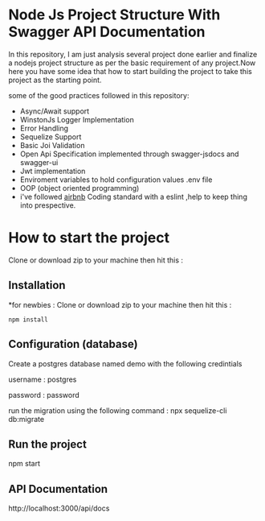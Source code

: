  # Node Js Project Structure With Swagger API Documentation
 
In this repository, I am just analysis several project done earlier and finalize a nodejs project structure as per the basic requirement of any project.Now here you have some idea that how to start building the project to take this project as the starting point.
 
 some of the good practices followed in this repository:
 - Async/Await support 
 - WinstonJs Logger Implementation
 - Error Handling
 - Sequelize Support 
 - Basic Joi Validation
 - Open Api Specification implemented through swagger-jsdocs and swagger-ui
 - Jwt implementation 
 - Enviroment variables to hold configuration values .env file
 - OOP (object oriented programming)
 - i've followed [airbnb](https://github.com/airbnb/javascript) Coding standard with a eslint ,help to keep thing into prespective.
 
 # How to start the project 
 
Clone or download zip to your machine then hit this :

## Installation
*for newbies : Clone or download zip to your machine then hit this :

	npm install

## Configuration (database)
 
 Create a postgres database named demo with the following credintials 
 
 username : postgres 
 
 password : password
 
 run the migration using the following command :
 npx sequelize-cli db:migrate
 
 ## Run the project
 npm start
 
 ## API Documentation 
 http://localhost:3000/api/docs
  
